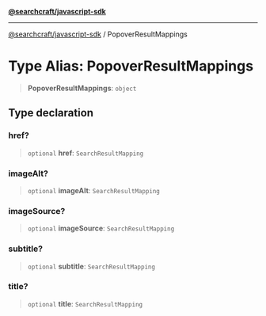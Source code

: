 [**@searchcraft/javascript-sdk**](/reference/sdk/js-vanilla/README.md)

***

[@searchcraft/javascript-sdk](/reference/sdk/js-vanilla/globals.md) / PopoverResultMappings

# Type Alias: PopoverResultMappings

> **PopoverResultMappings**: `object`

## Type declaration

### href?

> `optional` **href**: `SearchResultMapping`

### imageAlt?

> `optional` **imageAlt**: `SearchResultMapping`

### imageSource?

> `optional` **imageSource**: `SearchResultMapping`

### subtitle?

> `optional` **subtitle**: `SearchResultMapping`

### title?

> `optional` **title**: `SearchResultMapping`

